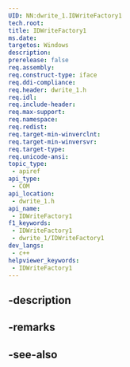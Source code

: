 ```yaml
---
UID: NN:dwrite_1.IDWriteFactory1
tech.root: 
title: IDWriteFactory1
ms.date: 
targetos: Windows
description: 
prerelease: false
req.assembly: 
req.construct-type: iface
req.ddi-compliance: 
req.header: dwrite_1.h
req.idl: 
req.include-header: 
req.max-support: 
req.namespace: 
req.redist: 
req.target-min-winverclnt: 
req.target-min-winversvr: 
req.target-type: 
req.unicode-ansi: 
topic_type:
 - apiref
api_type:
 - COM
api_location:
 - dwrite_1.h
api_name:
 - IDWriteFactory1
f1_keywords:
 - IDWriteFactory1
 - dwrite_1/IDWriteFactory1
dev_langs:
 - c++
helpviewer_keywords:
 - IDWriteFactory1
---
```


## -description

## -remarks

## -see-also

